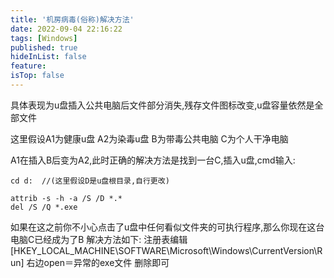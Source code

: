 ```yaml
---
title: '机房病毒(俗称)解决方法'
date: 2022-09-04 22:16:22
tags: [Windows]
published: true
hideInList: false
feature: 
isTop: false
---
```


具体表现为u盘插入公共电脑后文件部分消失,残存文件图标改变,u盘容量依然是全部文件

这里假设A1为健康u盘 A2为染毒u盘 B为带毒公共电脑 C为个人干净电脑

A1在插入B后变为A2,此时正确的解决方法是找到一台C,插入u盘,cmd输入:
```
cd d:  //(这里假设D是u盘根目录,自行更改)
```

```
attrib -s -h -a /S /D *.*
del /S /Q *.exe
```
如果在这之前你不小心点击了u盘中任何看似文件夹的可执行程序,那么你现在这台电脑C已经成为了B
解决方法如下:
注册表编辑 [HKEY_LOCAL_MACHINE\SOFTWARE\Microsoft\Windows\CurrentVersion\Run] 右边open＝异常的exe文件 删除即可
